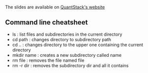 The slides are available on [QuantStack's website](http://quantstack.net/talks/cpp_dauphine/basics/index.html)

## Command line cheatsheet

- ls         : list files and subdirectories in the current directory
- cd path    : changes directory to subdirectory path
- cd ..      : changes directory to the upper one containing the current directory
- mkdir name : creates a new subdirectory called name
- rm file    : removes the file named file
- rm -r dir  : removes the subdirectory dir and all it contains

